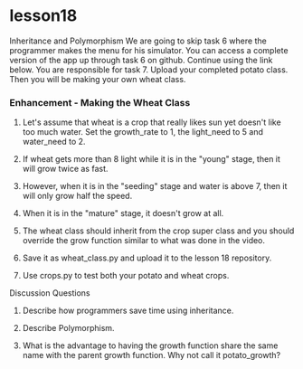 # lesson18
Inheritance and Polymorphism
We are going to skip task 6 where the programmer makes the menu for his simulator.  You can access a complete version of the app up through task 6 on github.  Continue using the link below.  You are responsible for task 7.  Upload your completed potato class. Then you will be making your own wheat class.

### Enhancement -  Making the Wheat Class

1. Let's assume that wheat is a crop that really likes sun yet doesn't like too much water.  Set the growth_rate to 1, the light_need to 5 and water_need to 2.

2. If wheat gets more than 8 light while it is in the "young" stage, then it will grow twice as fast.

3. However, when it is in the "seeding" stage and water is above 7, then it will only grow half the speed.

4. When it is in the "mature" stage, it doesn't grow at all.

5. The wheat class should inherit from the crop super class and you should override the grow function similar to what was done in the video.

6. Save it as wheat_class.py and upload it to the lesson 18 repository.

7. Use crops.py to test both your potato and wheat crops.

Discussion Questions

1) Describe how programmers save time using inheritance.

2) Describe Polymorphism.

3) What is the advantage to having the growth function share the same name with the parent growth function.  Why not call it potato_growth?
